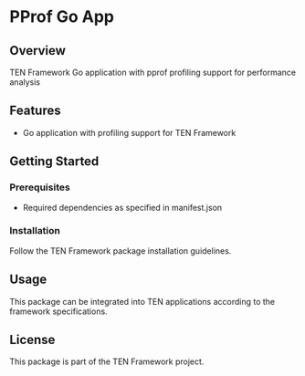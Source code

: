 # PProf Go App

## Overview

TEN Framework Go application with pprof profiling support for performance analysis

## Features

- Go application with profiling support for TEN Framework

## Getting Started

### Prerequisites

- Required dependencies as specified in manifest.json

### Installation

Follow the TEN Framework package installation guidelines.

## Usage

This package can be integrated into TEN applications according to the framework specifications.

## License

This package is part of the TEN Framework project.
